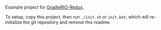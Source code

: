 Example project for [GradleRIO-Redux](https://github.com/Team5818/GradleRIO-Redux).

To setup, copy this project, then run `./init.sh` or `init.bat`, which will re-initialize the git repository and remove this readme.
